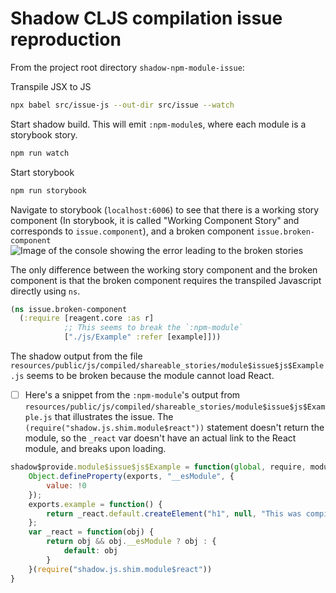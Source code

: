 # Shadow CLJS compilation issue reproduction

From the project root directory `shadow-npm-module-issue`:

Transpile JSX to JS
``` sh
npx babel src/issue-js --out-dir src/issue --watch
```

Start shadow build. This will emit `:npm-module`s, where each module is a storybook story.
``` sh
npm run watch
```

Start storybook

``` sh
npm run storybook
```


Navigate to storybook (`localhost:6006`) to see that there is a working story
component (In storybook, it is called "Working Component Story" and corresponds
to `issue.component`), and a broken component `issue.broken-component` ![Image
of the console showing the error leading to the broken
stories](./storybook-ui-showing-broken-component.png)

The only difference between the working story component and the broken component
is that the broken component requires the transpiled Javascript directly using `ns`.

``` clojure
(ns issue.broken-component
  (:require [reagent.core :as r]
            ;; This seems to break the `:npm-module`
            ["./js/Example" :refer [example]]))
```


The shadow output from the file
`resources/public/js/compiled/shareable_stories/module$issue$js$Example.js` seems to be broken because the module cannot load React.

  * [ ] Here's a snippet from the `:npm-module`'s output from
`resources/public/js/compiled/shareable_stories/module$issue$js$Example.js` that
illustrates the issue. The `(require("shadow.js.shim.module$react"))` statement
doesn't return the module, so the `_react` var doesn't have an actual link to
the React module, and breaks upon loading. 

``` javascript
shadow$provide.module$issue$js$Example = function(global, require, module, exports) {
    Object.defineProperty(exports, "__esModule", {
        value: !0
    });
    exports.example = function() {
        return _react.default.createElement("h1", null, "This was compiled from JSX")
    };
    var _react = function(obj) {
        return obj && obj.__esModule ? obj : {
            default: obj
        }
    }(require("shadow.js.shim.module$react"))
}
```
